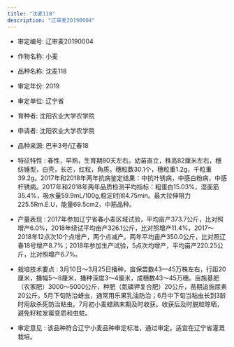 ```yaml
---
title: "沈麦118"
description: "辽审麦20190004"
---
```

* 审定编号:  辽审麦20190004

*  作物名称:  小麦

*  品种名称:  沈麦118

*  审定年份:  2019

*  审定单位:  辽宁省

* 育种者:  沈阳农业大学农学院

*  申请者:  沈阳农业大学农学院

*  品种来源:  巴丰3号/辽春18

*  特征特性 : 
春性，早熟，生育期80天左右。幼苗直立，株高82厘米左右，穗纺锤型，白壳，长芒，红粒，角质。穗粒数30.1个，穗粒重1.2g，千粒重39.2g。2017年和2018年两年抗病鉴定结果：中抗叶锈病，中感白粉病，中感杆锈病。2017年和2018年两年品质检测平均指标：粗蛋白15.03%，湿面筋35.4%，吸水量59.9mL/100g,稳定时间4.75min。最大拉伸阻力225.5Rm.E.U，能量69.5cm2，中筋品种。
 
*  产量表现 : 
2017年参加辽宁省春小麦区域试验，平均亩产373.7公斤，比对照增产6.0%，2018年续试平均亩产326.1公斤，比对照增产11.4%，2017～2018年12点次10个点增产，两个点减产。两年平均亩产350.0公斤，比对照辽春18号增产8.7%；2018年参加生产试验，5点次均增产，平均亩产220.25公斤，比对照增产6.7%。

*  栽培技术要点 : 
 3月10日～3月25日播种，亩保苗数43—45万株左右，行距20厘米，播幅5～8厘米，播种深度3～4厘米，成穗数43～45万穗。亩施基肥（农家肥）3000～5000公斤，种肥（氮磷钾复合肥）20公斤，苗期追施尿素20公斤。5月下旬防治蚜虫，通常用乐果乳油防治；6月中下旬当粘虫长到3龄时用敌杀死防治粘虫。7月初小麦蜡熟末期及时收获。收获后及时脱粒晾晒，避免籽粒发霉变质和虫蛀。

*  审定意见 : 
该品种符合辽宁小麦品种审定标准，通过审定。适宜在辽宁省灌溉栽培。
